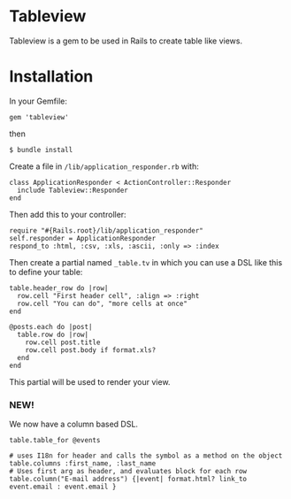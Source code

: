 Tableview
=========


Tableview is a gem to be used in Rails to create table like views.

Installation
============


In your Gemfile:


    gem 'tableview'
     
then

    $ bundle install
     
Create a file in `/lib/application_responder.rb` with:

    class ApplicationResponder < ActionController::Responder
      include Tableview::Responder
    end
    
Then add this to your controller:

    require "#{Rails.root}/lib/application_responder"
    self.responder = ApplicationResponder
    respond_to :html, :csv, :xls, :ascii, :only => :index

Then create a partial named `_table.tv` in which you can use a DSL like this to define your table:

    table.header_row do |row|
      row.cell "First header cell", :align => :right
      row.cell "You can do", "more cells at once"
    end
    
    @posts.each do |post|
      table.row do |row|
        row.cell post.title
        row.cell post.body if format.xls?
      end
    end
    
This partial will be used to render your view.

### NEW! ###

We now have a column based DSL.

    table.table_for @events
    
    # uses I18n for header and calls the symbol as a method on the object
    table.columns :first_name, :last_name 
    # Uses first arg as header, and evaluates block for each row
    table.column("E-mail address") {|event| format.html? link_to event.email : event.email }
